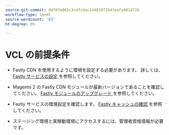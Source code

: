 ```yaml
---
source-git-commit: 0df07e865c3c4fc4ac14483972643eafa8814726
workflow-type: tm+mt
source-wordcount: '62'
ht-degree: 0%

---
```

# VCL の前提条件

<!-- Prerequisites section inserted in tutorials for customizing the Fastly service configuration with custom VCL snippets. -->

- Fastly CDN を使用するように環境を設定する必要があります。 詳しくは、[Fastly サービスの設定 ](/help/cloud-guide/cdn/fastly-configuration.md) を参照してください。

- Magento 2 の Fastly CDN モジュールが最新バージョンであることを確認してください。 [Fastly モジュールのアップグレード ](/help/cloud-guide/cdn/fastly-configuration.md#upgrade-fastly-module) を参照してください。

- Fastly サービスの環境設定を確認します。 [Fastly キャッシュの確認 ](/help/cloud-guide/launch/checklist.md#verify-fastly-caching) を参照してください。

- ステージング環境と実稼動環境にアクセスするには、管理者資格情報が必要です。
